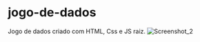 # jogo-de-dados
Jogo de dados criado com HTML, Css e JS raiz.
![Screenshot_2](https://github.com/gabrielxpaz/jogo-de-dados/assets/117332459/a3fcc4f1-6b97-413e-9d9e-27da24e5c3e2)
